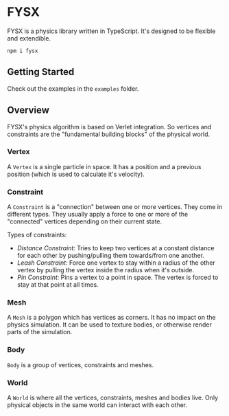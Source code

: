 # FYSX
FYSX is a physics library written in TypeScript. It's designed to be flexible and extendible.

```
npm i fysx
```

## Getting Started

Check out the examples in the ``examples`` folder.

## Overview

FYSX's physics algorithm is based on Verlet integration. So vertices and constraints are the "fundamental building blocks" of the physical world.

### Vertex

A ``Vertex`` is a single particle in space. It has a position and a previous position (which is used to calculate it's velocity).

### Constraint

A ``Constraint`` is a "connection" between one or more vertices. They come in different types. They usually apply a force to one or more of the "connected" vertices depending on their current state.

Types of constraints:
* *Distance Constraint:* Tries to keep two vertices at a constant distance for each other by pushing/pulling them towards/from one another.
* *Leash Constraint:* Force one vertex to stay within a radius of the other vertex by pulling the vertex inside the radius when it's outside.
* *Pin Constraint:* Pins a vertex to a point in space. The vertex is forced to stay at that point at all times.

### Mesh

A ``Mesh`` is a polygon which has vertices as corners. It has no impact on the physics simulation. It can be used to texture bodies, or otherwise render parts of the simulation.

### Body

``Body`` is a group of vertices, constraints and meshes.

### World

A ``World`` is where all the vertices, constraints, meshes and bodies live. Only physical objects in the same world can interact with each other.
